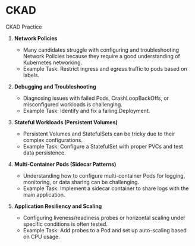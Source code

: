 # CKAD
CKAD Practice

1. **Network Policies**  
   - Many candidates struggle with configuring and troubleshooting Network Policies because they require a good understanding of Kubernetes networking.  
   - Example Task: Restrict ingress and egress traffic to pods based on labels.

2. **Debugging and Troubleshooting**  
   - Diagnosing issues with failed Pods, CrashLoopBackOffs, or misconfigured workloads is challenging.  
   - Example Task: Identify and fix a failing Deployment.

3. **Stateful Workloads (Persistent Volumes)**  
   - Persistent Volumes and StatefulSets can be tricky due to their complex configurations.  
   - Example Task: Configure a StatefulSet with proper PVCs and test data persistence.

4. **Multi-Container Pods (Sidecar Patterns)**  
   - Understanding how to configure multi-container Pods for logging, monitoring, or data sharing can be challenging.  
   - Example Task: Implement a sidecar container to share logs with the main application.

5. **Application Resiliency and Scaling**  
   - Configuring liveness/readiness probes or horizontal scaling under specific conditions is often tested.  
   - Example Task: Add probes to a Pod and set up auto-scaling based on CPU usage.